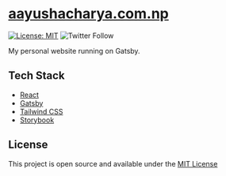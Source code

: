 # [aayushacharya.com.np](https://aayushacharya.com.np)

[![License: MIT](https://img.shields.io/badge/License-MIT-blue.svg)](https://opensource.org/licenses/MIT)
![Twitter Follow](https://img.shields.io/twitter/follow/aayushacharya_?style=social)

My personal website running on Gatsby.

## Tech Stack

- [React](https://reactjs.org/)
- [Gatsby](https://www.gatsbyjs.org/)
- [Tailwind CSS](https://tailwindcss.com/)
- [Storybook](https://storybook.js.org/)


## License

This project is open source and available under the [MIT License](LICENSE)
